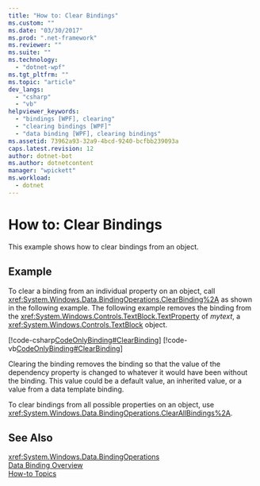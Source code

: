 ```yaml
---
title: "How to: Clear Bindings"
ms.custom: ""
ms.date: "03/30/2017"
ms.prod: ".net-framework"
ms.reviewer: ""
ms.suite: ""
ms.technology: 
  - "dotnet-wpf"
ms.tgt_pltfrm: ""
ms.topic: "article"
dev_langs: 
  - "csharp"
  - "vb"
helpviewer_keywords: 
  - "bindings [WPF], clearing"
  - "clearing bindings [WPF]"
  - "data binding [WPF], clearing bindings"
ms.assetid: 73962a93-32a9-4bcd-9240-bcfbb239093a
caps.latest.revision: 12
author: dotnet-bot
ms.author: dotnetcontent
manager: "wpickett"
ms.workload: 
  - dotnet
---
```

# How to: Clear Bindings
This example shows how to clear bindings from an object.  
  
## Example  
 To clear a binding from an individual property on an object, call <xref:System.Windows.Data.BindingOperations.ClearBinding%2A> as shown in the following example. The following example removes the binding from the <xref:System.Windows.Controls.TextBlock.TextProperty> of *mytext*, a <xref:System.Windows.Controls.TextBlock> object.  
  
 [!code-csharp[CodeOnlyBinding#ClearBinding](../../../../samples/snippets/csharp/VS_Snippets_Wpf/CodeOnlyBinding/CSharp/binding.cs#clearbinding)]
 [!code-vb[CodeOnlyBinding#ClearBinding](../../../../samples/snippets/visualbasic/VS_Snippets_Wpf/CodeOnlyBinding/VisualBasic/App.vb#clearbinding)]  
  
 Clearing the binding removes the binding so that the value of the dependency property is changed to whatever it would have been without the binding. This value could be a default value, an inherited value, or a value from a data template binding.  
  
 To clear bindings from all possible properties on an object, use <xref:System.Windows.Data.BindingOperations.ClearAllBindings%2A>.  
  
## See Also  
 <xref:System.Windows.Data.BindingOperations>  
 [Data Binding Overview](../../../../docs/framework/wpf/data/data-binding-overview.md)  
 [How-to Topics](../../../../docs/framework/wpf/data/data-binding-how-to-topics.md)
